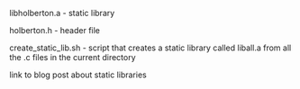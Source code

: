libholberton.a - static library 

holberton.h - header file

create_static_lib.sh - script that creates a static library called liball.a from all the .c files in the current directory

link to blog post about static libraries
